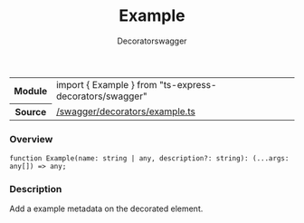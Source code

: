 
<header class="symbol-info-header"><h1 id="example">Example</h1><label class="symbol-info-type-label decorator">Decorator</label><label class="api-type-label swagger" title="swagger">swagger</label></header>
<!-- summary -->
<section class="symbol-info"><table class="is-full-width"><tbody><tr><th>Module</th><td><div class="lang-typescript"><span class="token keyword">import</span> { Example }&nbsp;<span class="token keyword">from</span>&nbsp;<span class="token string">"ts-express-decorators/swagger"</span></div></td></tr><tr><th>Source</th><td><a href="https://github.com/Romakita/ts-express-decorators/blob/v3.9.0/src//swagger/decorators/example.ts#L0-L0">/swagger/decorators/example.ts</a></td></tr></tbody></table></section>
<!-- overview -->


### Overview


<pre><code class="typescript-lang ">function <span class="token function">Example</span><span class="token punctuation">(</span>name<span class="token punctuation">:</span> <span class="token keyword">string</span> | <span class="token keyword">any</span><span class="token punctuation">,</span> description?<span class="token punctuation">:</span> <span class="token keyword">string</span><span class="token punctuation">)</span><span class="token punctuation">:</span> <span class="token punctuation">(</span>...args<span class="token punctuation">:</span> <span class="token keyword">any</span><span class="token punctuation">[</span><span class="token punctuation">]</span><span class="token punctuation">)</span> => <span class="token keyword">any</span><span class="token punctuation">;</span></code></pre>


<!-- Parameters -->

<!-- Description -->


### Description

Add a example metadata on the decorated element.

<!-- Members -->


